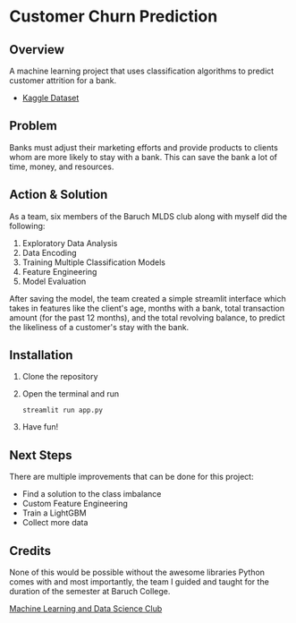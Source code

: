 # Customer Churn Prediction

## Overview
A machine learning project that uses classification algorithms to predict customer attrition for a bank.

- [Kaggle Dataset](https://www.kaggle.com/datasets/sakshigoyal7/credit-card-customers)

## Problem
Banks must adjust their marketing efforts and provide products to clients whom are more likely to stay with a bank. This can save the bank a lot of time, money, and resources.

## Action & Solution
As a team, six members of the Baruch MLDS club along with myself did the following:

1. Exploratory Data Analysis
2. Data Encoding
3. Training Multiple Classification Models
4. Feature Engineering
5. Model Evaluation

After saving the model, the team created a simple streamlit interface which takes in features like the client's age, months with a bank, total transaction amount (for the past 12 months), and the total revolving balance, to predict the likeliness of a customer's stay with the bank.

## Installation

1. Clone the repository
2. Open the terminal and run

    ```
    streamlit run app.py
    ```
3. Have fun!

## Next Steps

There are multiple improvements that can be done for this project:
- Find a solution to the class imbalance
- Custom Feature Engineering
- Train a LightGBM
- Collect more data

## Credits

None of this would be possible without the awesome libraries Python comes with and most importantly, the team I guided and taught for the duration of the semester at Baruch College.

[Machine Learning and Data Science Club](https://www.linkedin.com/company/baruchmlds)
